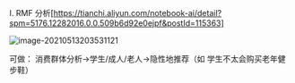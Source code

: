 I. RMF 分析[https://tianchi.aliyun.com/notebook-ai/detail?spm=5176.12282016.0.0.509b6d92e0ejpf&postId=115363]

![image-20210513203531121](C:\Users\THINKPAD\AppData\Roaming\Typora\typora-user-images\image-20210513203531121.png)

可做： 消费群体分析->学生/成人/老人->隐性地推荐（如 学生不太会购买老年健步鞋）

 